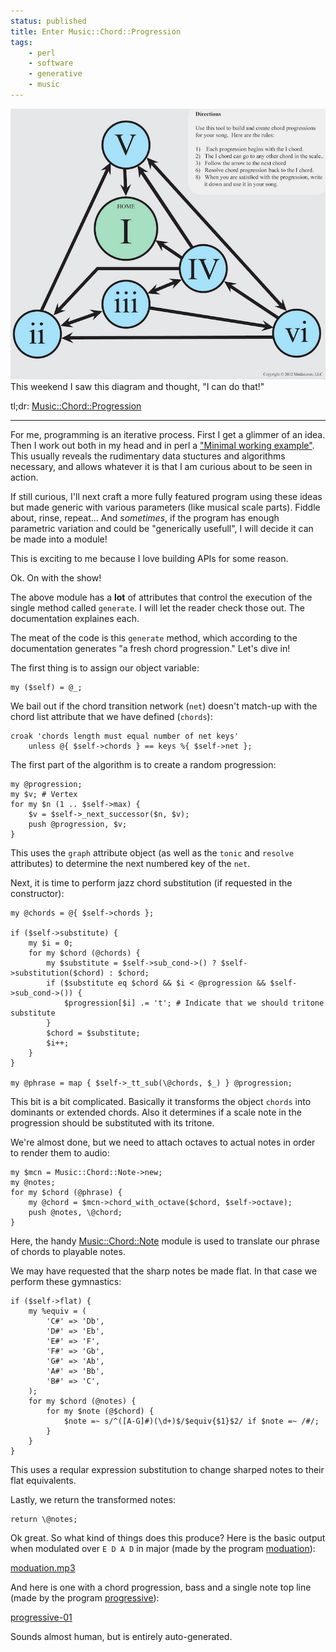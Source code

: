 ```yaml
---
status: published
title: Enter Music::Chord::Progression
tags:
    - perl
    - software
    - generative
    - music
---
```


![](state-machine.png)
This weekend I saw this diagram and thought, "I can do that!"

tl;dr: [Music::Chord::Progression](https://metacpan.org/release/Music-Chord-Progression)

---

For me, programming is an iterative process.  First I get a glimmer of an idea.  Then I work out both in my head and in perl a ["Minimal working example"](https://en.wikipedia.org/wiki/Minimal_working_example).  This usually reveals the rudimentary data stuctures and algorithms necessary, and allows whatever it is that I am curious about to be seen in action.

If still curious, I'll next craft a more fully featured program using these ideas but made generic with various parameters (like musical scale parts).  Fiddle about, rinse, repeat... And *sometimes*, if the program has enough parametric variation and could be "generically usefull", I will decide it can be made into a module!

This is exciting to me because I love building APIs for some reason.

Ok. On with the show!

The above module has a **lot** of attributes that control the execution of the single method called `generate`.  I will let the reader check those out.  The documentation explaines each.

The meat of the code is this `generate` method, which according to the documentation generates "a fresh chord progression."  Let's dive in!

The first thing is to assign our object variable:

    my ($self) = @_;

We bail out if the chord transition network (`net`) doesn't match-up with the chord list attribute that we have defined (`chords`):

    croak 'chords length must equal number of net keys'
        unless @{ $self->chords } == keys %{ $self->net };

The first part of the algorithm is to create a random progression:

    my @progression;
    my $v; # Vertex
    for my $n (1 .. $self->max) {
        $v = $self->_next_successor($n, $v);
        push @progression, $v;
    }

This uses the `graph` attribute object (as well as the `tonic` and `resolve` attributes) to determine the next numbered key of the `net`.

Next, it is time to perform jazz chord substitution (if requested in the constructor):

    my @chords = @{ $self->chords };

    if ($self->substitute) {
        my $i = 0;
        for my $chord (@chords) {
            my $substitute = $self->sub_cond->() ? $self->substitution($chord) : $chord;
            if ($substitute eq $chord && $i < @progression && $self->sub_cond->()) {
                $progression[$i] .= 't'; # Indicate that we should tritone substitute
            }
            $chord = $substitute;
            $i++;
        }
    }

    my @phrase = map { $self->_tt_sub(\@chords, $_) } @progression;

This bit is a bit complicated.  Basically it transforms the object `chords` into dominants or extended chords.  Also it determines if a scale note in the progression should be substituted with its tritone.

We're almost done, but we need to attach octaves to actual notes in order to render them to audio:

    my $mcn = Music::Chord::Note->new;
    my @notes;
    for my $chord (@phrase) {
        my @chord = $mcn->chord_with_octave($chord, $self->octave);
        push @notes, \@chord;
    }

Here, the handy [Music::Chord::Note](https://metacpan.org/release/Music-Chord-Note) module is used to translate our phrase of chords to playable notes.

We may have requested that the sharp notes be made flat.  In that case we perform these gymnastics:

    if ($self->flat) {
        my %equiv = (
            'C#' => 'Db',
            'D#' => 'Eb',
            'E#' => 'F',
            'F#' => 'Gb',
            'G#' => 'Ab',
            'A#' => 'Bb',
            'B#' => 'C',
        );
        for my $chord (@notes) {
            for my $note (@$chord) {
                $note =~ s/^([A-G]#)(\d+)$/$equiv{$1}$2/ if $note =~ /#/;
            }
        }
    }

This uses a reqular expression substitution to change sharped notes to their flat equivalents.

Lastly, we return the transformed notes:

    return \@notes;

Ok great.  So what kind of things does this produce?  Here is the basic output when modulated over `E D A D` in major (made by the program [moduation](https://github.com/ology/Music-Chord-Progression/blob/main/eg/moduation)):

[moduation.mp3](moduation.mp3)

And here is one with a chord progression, bass and a single note top line (made by the program [progressive](https://github.com/ology/Music/blob/master/progressive)):

[progressive-01](progressive-01.mp3)

Sounds almost human, but is entirely auto-generated.

